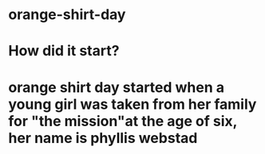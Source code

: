 # orange-shirt-day
<html>
  <h1>How did it start?<h1>
    <p> orange shirt day started when a young girl was taken from her family for "the mission"at the age of six, her name is phyllis webstad </p>
